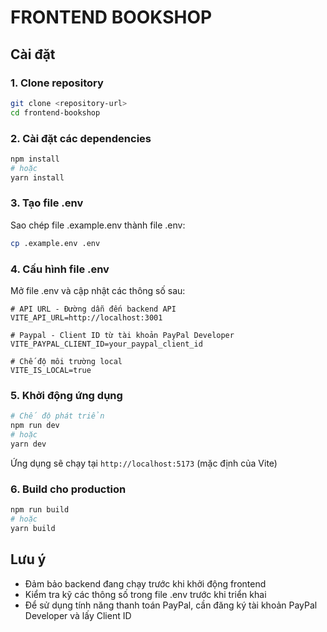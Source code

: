 # FRONTEND BOOKSHOP
## Cài đặt

### 1. Clone repository
```bash
git clone <repository-url>
cd frontend-bookshop
```

### 2. Cài đặt các dependencies
```bash
npm install
# hoặc
yarn install
```

### 3. Tạo file .env
Sao chép file .example.env thành file .env:
```bash
cp .example.env .env
```

### 4. Cấu hình file .env
Mở file .env và cập nhật các thông số sau:
```
# API URL - Đường dẫn đến backend API
VITE_API_URL=http://localhost:3001

# Paypal - Client ID từ tài khoản PayPal Developer
VITE_PAYPAL_CLIENT_ID=your_paypal_client_id

# Chế độ môi trường local
VITE_IS_LOCAL=true
```

### 5. Khởi động ứng dụng
```bash
# Chế độ phát triển
npm run dev
# hoặc
yarn dev
```

Ứng dụng sẽ chạy tại `http://localhost:5173` (mặc định của Vite)

### 6. Build cho production
```bash
npm run build
# hoặc
yarn build
```

## Lưu ý
- Đảm bảo backend đang chạy trước khi khởi động frontend
- Kiểm tra kỹ các thông số trong file .env trước khi triển khai
- Để sử dụng tính năng thanh toán PayPal, cần đăng ký tài khoản PayPal Developer và lấy Client ID
